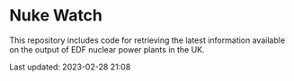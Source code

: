 # Nuke Watch

This repository includes code for retrieving the latest information available on the output of EDF nuclear power plants in the UK.

Last updated: 2023-02-28 21:08